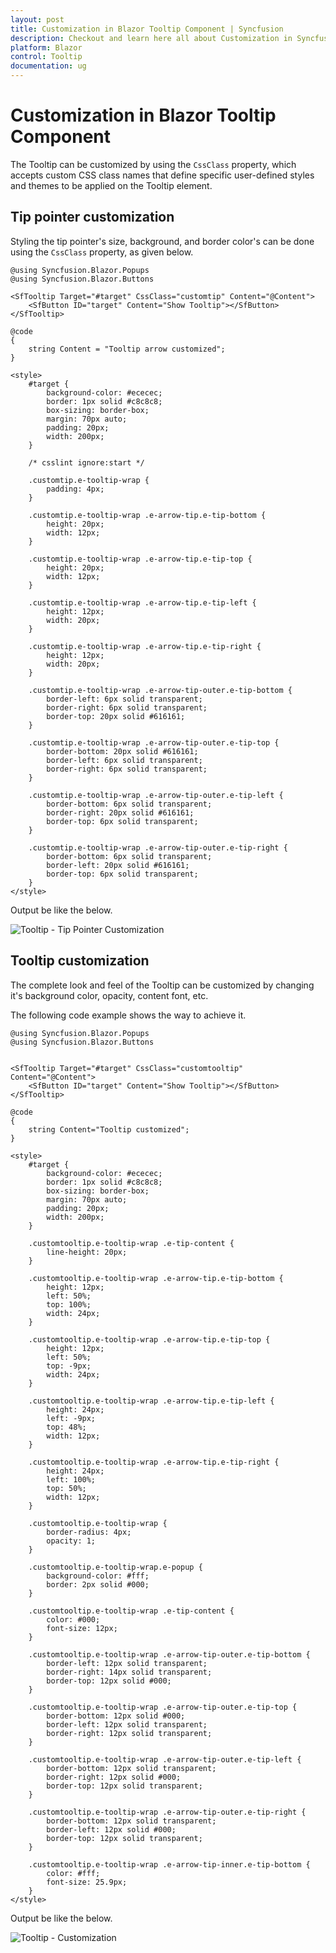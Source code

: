 ```yaml
---
layout: post
title: Customization in Blazor Tooltip Component | Syncfusion
description: Checkout and learn here all about Customization in Syncfusion Blazor Tooltip component and much more.
platform: Blazor
control: Tooltip
documentation: ug
---
```


# Customization in Blazor Tooltip Component

The Tooltip can be customized by using the `CssClass` property, which accepts custom CSS class names that define specific user-defined styles and themes to be applied on the Tooltip element.

## Tip pointer customization

Styling the tip pointer's size, background, and border color's can be done using the `CssClass` property, as given below.

```cshtml
@using Syncfusion.Blazor.Popups
@using Syncfusion.Blazor.Buttons

<SfTooltip Target="#target" CssClass="customtip" Content="@Content">
    <SfButton ID="target" Content="Show Tooltip"></SfButton>
</SfTooltip>

@code
{
    string Content = "Tooltip arrow customized";
}

<style>
    #target {
        background-color: #ececec;
        border: 1px solid #c8c8c8;
        box-sizing: border-box;
        margin: 70px auto;
        padding: 20px;
        width: 200px;
    }

    /* csslint ignore:start */

    .customtip.e-tooltip-wrap {
        padding: 4px;
    }

    .customtip.e-tooltip-wrap .e-arrow-tip.e-tip-bottom {
        height: 20px;
        width: 12px;
    }

    .customtip.e-tooltip-wrap .e-arrow-tip.e-tip-top {
        height: 20px;
        width: 12px;
    }

    .customtip.e-tooltip-wrap .e-arrow-tip.e-tip-left {
        height: 12px;
        width: 20px;
    }

    .customtip.e-tooltip-wrap .e-arrow-tip.e-tip-right {
        height: 12px;
        width: 20px;
    }

    .customtip.e-tooltip-wrap .e-arrow-tip-outer.e-tip-bottom {
        border-left: 6px solid transparent;
        border-right: 6px solid transparent;
        border-top: 20px solid #616161;
    }

    .customtip.e-tooltip-wrap .e-arrow-tip-outer.e-tip-top {
        border-bottom: 20px solid #616161;
        border-left: 6px solid transparent;
        border-right: 6px solid transparent;
    }

    .customtip.e-tooltip-wrap .e-arrow-tip-outer.e-tip-left {
        border-bottom: 6px solid transparent;
        border-right: 20px solid #616161;
        border-top: 6px solid transparent;
    }

    .customtip.e-tooltip-wrap .e-arrow-tip-outer.e-tip-right {
        border-bottom: 6px solid transparent;
        border-left: 20px solid #616161;
        border-top: 6px solid transparent;
    }
</style>
```

Output be like the below.

![Tooltip - Tip Pointer Customization](images/tip-pointer-customization.png)

## Tooltip customization

The complete look and feel of the Tooltip can be customized by changing it's background color, opacity, content font, etc.

The following code example shows the way to achieve it.

```cshtml
@using Syncfusion.Blazor.Popups
@using Syncfusion.Blazor.Buttons


<SfTooltip Target="#target" CssClass="customtooltip" Content="@Content">
    <SfButton ID="target" Content="Show Tooltip"></SfButton>
</SfTooltip>

@code
{
    string Content="Tooltip customized";
}

<style>
    #target {
        background-color: #ececec;
        border: 1px solid #c8c8c8;
        box-sizing: border-box;
        margin: 70px auto;
        padding: 20px;
        width: 200px;
    }

    .customtooltip.e-tooltip-wrap .e-tip-content {
        line-height: 20px;
    }

    .customtooltip.e-tooltip-wrap .e-arrow-tip.e-tip-bottom {
        height: 12px;
        left: 50%;
        top: 100%;
        width: 24px;
    }

    .customtooltip.e-tooltip-wrap .e-arrow-tip.e-tip-top {
        height: 12px;
        left: 50%;
        top: -9px;
        width: 24px;
    }

    .customtooltip.e-tooltip-wrap .e-arrow-tip.e-tip-left {
        height: 24px;
        left: -9px;
        top: 48%;
        width: 12px;
    }

    .customtooltip.e-tooltip-wrap .e-arrow-tip.e-tip-right {
        height: 24px;
        left: 100%;
        top: 50%;
        width: 12px;
    }

    .customtooltip.e-tooltip-wrap {
        border-radius: 4px;
        opacity: 1;
    }

    .customtooltip.e-tooltip-wrap.e-popup {
        background-color: #fff;
        border: 2px solid #000;
    }

    .customtooltip.e-tooltip-wrap .e-tip-content {
        color: #000;
        font-size: 12px;
    }

    .customtooltip.e-tooltip-wrap .e-arrow-tip-outer.e-tip-bottom {
        border-left: 12px solid transparent;
        border-right: 14px solid transparent;
        border-top: 12px solid #000;
    }

    .customtooltip.e-tooltip-wrap .e-arrow-tip-outer.e-tip-top {
        border-bottom: 12px solid #000;
        border-left: 12px solid transparent;
        border-right: 12px solid transparent;
    }

    .customtooltip.e-tooltip-wrap .e-arrow-tip-outer.e-tip-left {
        border-bottom: 12px solid transparent;
        border-right: 12px solid #000;
        border-top: 12px solid transparent;
    }

    .customtooltip.e-tooltip-wrap .e-arrow-tip-outer.e-tip-right {
        border-bottom: 12px solid transparent;
        border-left: 12px solid #000;
        border-top: 12px solid transparent;
    }

    .customtooltip.e-tooltip-wrap .e-arrow-tip-inner.e-tip-bottom {
        color: #fff;
        font-size: 25.9px;
    }
</style>
```

Output be like the below.

![Tooltip - Customization](images/tooltip-customization.png)